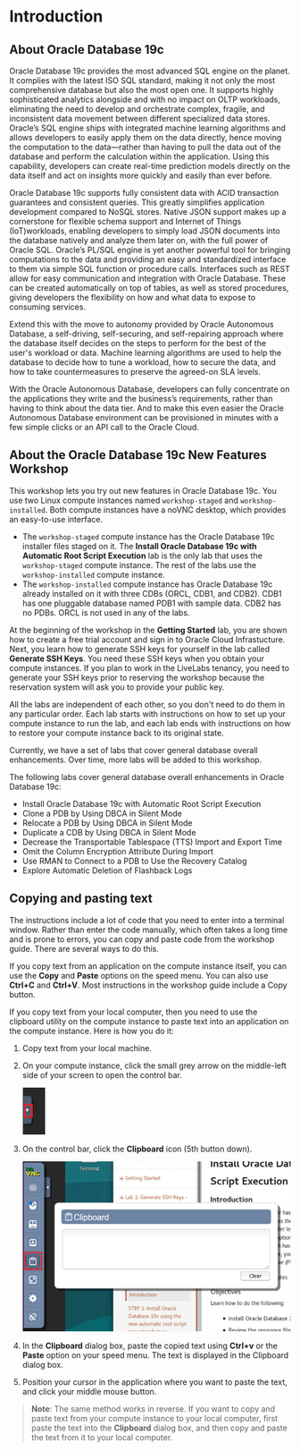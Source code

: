 # Introduction

## About Oracle Database 19c

Oracle Database 19c provides the most advanced SQL engine on the planet. It complies with the latest ISO SQL standard, making it not only the most comprehensive database but also the most open one. It supports highly sophisticated analytics alongside and with no impact on OLTP workloads, eliminating the need to develop and orchestrate complex, fragile, and inconsistent data movement between different specialized data stores. Oracle’s SQL engine ships with integrated machine learning algorithms and allows developers to easily apply them on the data directly, hence moving the computation to the data—rather than having to pull the data out of the database and perform the calculation within the application. Using this capability, developers can create real-time prediction models directly on the data itself and act on insights more quickly and easily than ever before.

[](youtube:LcsPSJrZDrI)

Oracle Database 19c supports fully consistent data with ACID transaction guarantees and consistent queries. This greatly simplifies application development compared to NoSQL stores. Native JSON support makes up a cornerstone for flexible schema support and Internet of Things (IoT)workloads, enabling developers to simply load JSON documents into the database natively and analyze them later on, with the full power of Oracle SQL. Oracle’s PL/SQL engine is yet another powerful tool for bringing computations to the data and providing an easy and standardized interface to them via simple SQL function or procedure calls. Interfaces such as REST allow for easy communication and integration with Oracle Database. These can be created automatically on top of tables, as well as stored procedures, giving developers the flexibility on how and what data to expose to consuming services.

Extend this with the move to autonomy provided by Oracle Autonomous Database, a self-driving, self-securing, and self-repairing approach where the database itself decides on the steps to perform for the best of the user's workload or data. Machine learning algorithms are used to help the database to decide how to tune a workload, how to secure the data, and how to take countermeasures to preserve the agreed-on SLA levels.

With the Oracle Autonomous Database, developers can fully concentrate on the applications they write and the business’s requirements, rather than having to think about the data tier. And to make this even easier the Oracle Autonomous Database environment can be provisioned in minutes with a few simple clicks or an API call to the Oracle Cloud.

## About the Oracle Database 19c New Features Workshop

This workshop lets you try out new features in Oracle Database 19c. You use two Linux compute instances named `workshop-staged` and `workshop-installed`. Both compute instances have a noVNC desktop, which provides an easy-to-use interface.
- The `workshop-staged` compute instance has the Oracle Database 19c installer files staged on it. The **Install Oracle Database 19c with Automatic Root Script Execution** lab is the only lab that uses the `workshop-staged` compute instance. The rest of the labs use the `workshop-installed` compute instance.
- The `workshop-installed` compute instance has Oracle Database 19c already installed on it with three CDBs (ORCL, CDB1, and CDB2). CDB1 has one pluggable database named PDB1 with sample data. CDB2 has no PDBs. ORCL is not used in any of the labs.

At the beginning of the workshop in the **Getting Started** lab, you are shown how to create a free trial account and sign in to Oracle Cloud Infrastucture. Next, you learn how to generate SSH keys for yourself in the lab called **Generate SSH Keys**. You need these SSH keys when you obtain your compute instances.  If you plan to work in the LiveLabs tenancy, you need to generate your SSH keys prior to reserving the workshop because the reservation system will ask you to provide your public key.

All the labs are independent of each other, so you don't need to do them in any particular order. Each lab starts with instructions on how to set up your compute instance to run the lab, and each lab ends with instructions on how to restore your compute instance back to its original state.

Currently, we have a set of labs that cover general database overall enhancements. Over time, more labs will be added to this workshop.

The following labs cover general database overall enhancements in Oracle Database 19c:

- Install Oracle Database 19c with Automatic Root Script Execution
- Clone a PDB by Using DBCA in Silent Mode
- Relocate a PDB by Using DBCA in Silent Mode
- Duplicate a CDB by Using DBCA in Silent Mode
- Decrease the Transportable Tablespace (TTS) Import and Export Time
- Omit the Column Encryption Attribute During Import
- Use RMAN to Connect to a PDB to Use the Recovery Catalog
- Explore Automatic Deletion of Flashback Logs


## Copying and pasting text

The instructions include a lot of code that you need to enter into a terminal window. Rather than enter the code manually, which often takes a long time and is prone to errors, you can copy and paste code from the workshop guide. There are several ways to do this.

If you copy text from an application on the compute instance itself, you can use the **Copy** and **Paste** options on the speed menu. You can also use **Ctrl+C** and **Ctrl+V**. Most instructions in the workshop guide include a Copy button.

If you copy text from your local computer, then you need to use the clipboard utility on the compute instance to paste text into an application on the compute instance. Here is how you do it:

1. Copy text from your local machine.

2. On your compute instance, click the small grey arrow on the middle-left side of your screen to open the control bar.

    ![Small grey tab](images/small-grey-tab.png "Small grey tab")

3. On the control bar, click the **Clipboard** icon (5th button down).

    ![Clipboard](images/clipboard.png "Clipboard")

4. In the **Clipboard** dialog box, paste the copied text using **Ctrl+v** or the **Paste** option on your speed menu. The text is displayed in the Clipboard dialog box.

5. Position your cursor in the application where you want to paste the text, and click your middle mouse button.

> **Note**: The same method works in reverse. If you want to copy and paste text from your compute instance to your local computer, first paste the text into the **Clipboard** dialog box, and then copy and paste the text from it to your local computer.
